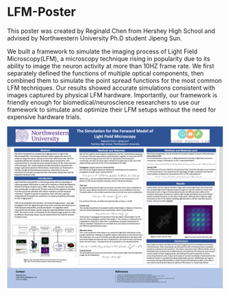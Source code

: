 # LFM-Poster
This poster was created by Reginald Chen from Hershey High School and advised by Northwestern University Ph.D student Jipeng Sun.

We built a framework to simulate the imaging process of Light Field Microscopy(LFM), a microscopy technique rising in popularity due to its ability to image the neuron activity at more than 10HZ frame rate. We first separately defined the functions of multiple optical components, then combined them to simulate the point spread functions for the most common LFM techniques. Our results showed accurate simulations consistent with images captured by physical LFM hardware. Importantly, our framework is friendly enough for biomedical/neuroscience researchers to use our framework to simulate and optimize their LFM setups without the need for expensive hardware trials.

![My Image](LFM_Poster.png)
